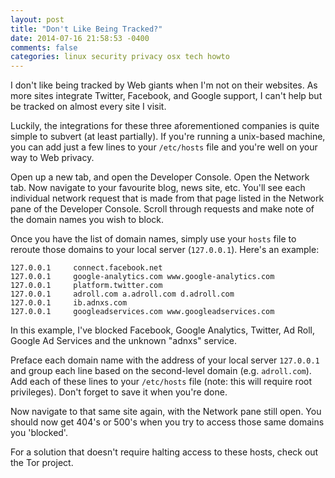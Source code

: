 ```yaml
---
layout: post
title: "Don't Like Being Tracked?"
date: 2014-07-16 21:58:53 -0400
comments: false
categories: linux security privacy osx tech howto
---
```


I don't like being tracked by Web giants when I'm not on their websites. As
more sites integrate Twitter, Facebook, and Google support, I can't help
but be tracked on almost every site I visit.

Luckily, the integrations for these three aforementioned companies is quite
simple to subvert (at least partially). If you're running a unix-based
machine, you can add just a few lines to your `/etc/hosts` file and you're
well on your way to Web privacy.

Open up a new tab, and open the Developer Console. Open the Network tab.
Now navigate to your favourite blog, news site, etc. You'll see each
individual network request that is made from that page listed in the
Network pane of the Developer Console. Scroll through requests and make
note of the domain names you wish to block.

Once you have the list of domain names, simply use your `hosts` file to
reroute those domains to your local server (`127.0.0.1`). Here's an example:

```text
127.0.0.1     connect.facebook.net
127.0.0.1     google-analytics.com www.google-analytics.com
127.0.0.1     platform.twitter.com
127.0.0.1     adroll.com a.adroll.com d.adroll.com
127.0.0.1     ib.adnxs.com
127.0.0.1     googleadservices.com www.googleadservices.com
```

In this example, I've blocked Facebook, Google Analytics, Twitter, Ad Roll,
Google Ad Services and the unknown "adnxs" service.

Preface each domain name with the address of your local server `127.0.0.1`
and group each line based on the second-level domain (e.g. `adroll.com`).
Add each of these lines to your `/etc/hosts` file (note: this will require
root privileges). Don't forget to save it when you're done.

Now navigate to that same site again, with the Network pane still open. You
should now get 404's or 500's when you try to access those same domains you
'blocked'.

For a solution that doesn't require halting access to these hosts, check
out the Tor project.
